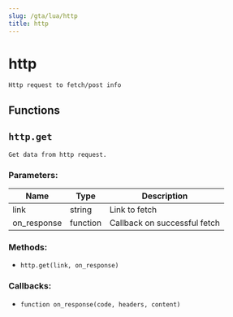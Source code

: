 ```yaml
---
slug: /gta/lua/http
title: http
---
```


# http

```ebnf
Http request to fetch/post info
```

## Functions

## `http.get`

`Get data from http request.`

### Parameters:

| Name        | Type     | Description                  |
| ----------- | -------- | ---------------------------- |
| link        | string   | Link to fetch                |
| on_response | function | Callback on successful fetch |

### Methods:

* `http.get(link, on_response)`

### Callbacks:

* `function on_response(code, headers, content)`